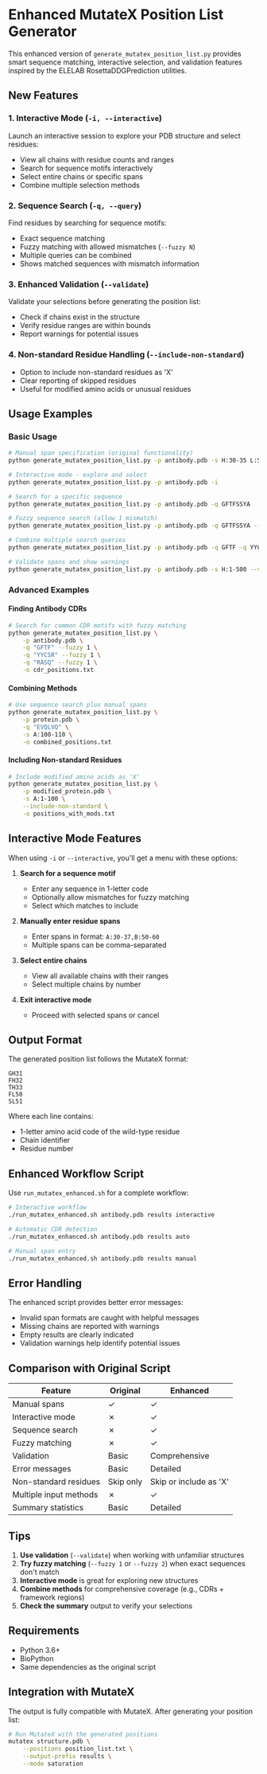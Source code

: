 # Enhanced MutateX Position List Generator

This enhanced version of `generate_mutatex_position_list.py` provides smart sequence matching, interactive selection, and validation features inspired by the ELELAB RosettaDDGPrediction utilities.

## New Features

### 1. **Interactive Mode** (`-i, --interactive`)
Launch an interactive session to explore your PDB structure and select residues:
- View all chains with residue counts and ranges
- Search for sequence motifs interactively
- Select entire chains or specific spans
- Combine multiple selection methods

### 2. **Sequence Search** (`-q, --query`)
Find residues by searching for sequence motifs:
- Exact sequence matching
- Fuzzy matching with allowed mismatches (`--fuzzy N`)
- Multiple queries can be combined
- Shows matched sequences with mismatch information

### 3. **Enhanced Validation** (`--validate`)
Validate your selections before generating the position list:
- Check if chains exist in the structure
- Verify residue ranges are within bounds
- Report warnings for potential issues

### 4. **Non-standard Residue Handling** (`--include-non-standard`)
- Option to include non-standard residues as 'X'
- Clear reporting of skipped residues
- Useful for modified amino acids or unusual residues

## Usage Examples

### Basic Usage

```bash
# Manual span specification (original functionality)
python generate_mutatex_position_list.py -p antibody.pdb -s H:30-35 L:50-56

# Interactive mode - explore and select
python generate_mutatex_position_list.py -p antibody.pdb -i

# Search for a specific sequence
python generate_mutatex_position_list.py -p antibody.pdb -q GFTFSSYA

# Fuzzy sequence search (allow 1 mismatch)
python generate_mutatex_position_list.py -p antibody.pdb -q GFTFSSYA --fuzzy 1

# Combine multiple search queries
python generate_mutatex_position_list.py -p antibody.pdb -q GFTF -q YYCAR -q RASQ

# Validate spans and show warnings
python generate_mutatex_position_list.py -p antibody.pdb -s H:1-500 --validate
```

### Advanced Examples

#### Finding Antibody CDRs
```bash
# Search for common CDR motifs with fuzzy matching
python generate_mutatex_position_list.py \
    -p antibody.pdb \
    -q "GFTF" --fuzzy 1 \
    -q "YYCSR" --fuzzy 1 \
    -q "RASQ" --fuzzy 1 \
    -o cdr_positions.txt
```

#### Combining Methods
```bash
# Use sequence search plus manual spans
python generate_mutatex_position_list.py \
    -p protein.pdb \
    -q "EVQLVQ" \
    -s A:100-110 \
    -o combined_positions.txt
```

#### Including Non-standard Residues
```bash
# Include modified amino acids as 'X'
python generate_mutatex_position_list.py \
    -p modified_protein.pdb \
    -s A:1-100 \
    --include-non-standard \
    -o positions_with_mods.txt
```

## Interactive Mode Features

When using `-i` or `--interactive`, you'll get a menu with these options:

1. **Search for a sequence motif**
   - Enter any sequence in 1-letter code
   - Optionally allow mismatches for fuzzy matching
   - Select which matches to include

2. **Manually enter residue spans**
   - Enter spans in format: `A:30-37,B:50-60`
   - Multiple spans can be comma-separated

3. **Select entire chains**
   - View all available chains with their ranges
   - Select multiple chains by number

4. **Exit interactive mode**
   - Proceed with selected spans or cancel

## Output Format

The generated position list follows the MutateX format:
```
GH31
FH32
TH33
FL50
SL51
```

Where each line contains:
- 1-letter amino acid code of the wild-type residue
- Chain identifier
- Residue number

## Enhanced Workflow Script

Use `run_mutatex_enhanced.sh` for a complete workflow:

```bash
# Interactive workflow
./run_mutatex_enhanced.sh antibody.pdb results interactive

# Automatic CDR detection
./run_mutatex_enhanced.sh antibody.pdb results auto

# Manual span entry
./run_mutatex_enhanced.sh antibody.pdb results manual
```

## Error Handling

The enhanced script provides better error messages:
- Invalid span formats are caught with helpful messages
- Missing chains are reported with warnings
- Empty results are clearly indicated
- Validation warnings help identify potential issues

## Comparison with Original Script

| Feature | Original | Enhanced |
|---------|----------|----------|
| Manual spans | ✓ | ✓ |
| Interactive mode | ✗ | ✓ |
| Sequence search | ✗ | ✓ |
| Fuzzy matching | ✗ | ✓ |
| Validation | Basic | Comprehensive |
| Error messages | Basic | Detailed |
| Non-standard residues | Skip only | Skip or include as 'X' |
| Multiple input methods | ✗ | ✓ |
| Summary statistics | Basic | Detailed |

## Tips

1. **Use validation** (`--validate`) when working with unfamiliar structures
2. **Try fuzzy matching** (`--fuzzy 1` or `--fuzzy 2`) when exact sequences don't match
3. **Interactive mode** is great for exploring new structures
4. **Combine methods** for comprehensive coverage (e.g., CDRs + framework regions)
5. **Check the summary** output to verify your selections

## Requirements

- Python 3.6+
- BioPython
- Same dependencies as the original script

## Integration with MutateX

The output is fully compatible with MutateX. After generating your position list:

```bash
# Run MutateX with the generated positions
mutatex structure.pdb \
    --positions position_list.txt \
    --output-prefix results \
    --mode saturation
``` 